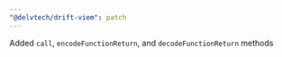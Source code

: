 ```yaml
---
"@delvtech/drift-viem": patch
---
```


Added `call`, `encodeFunctionReturn`, and `decodeFunctionReturn` methods
